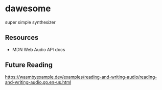 # dawesome
super simple synthesizer

## Resources
- MDN Web Audio API docs 

## Future Reading
https://wasmbyexample.dev/examples/reading-and-writing-audio/reading-and-writing-audio.go.en-us.html
